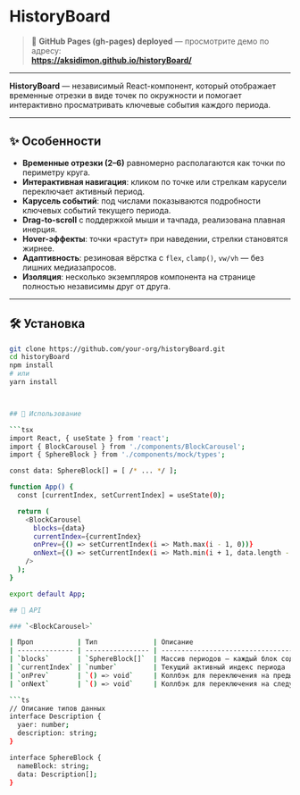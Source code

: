 # HistoryBoard

> 🚀 **GitHub Pages (gh-pages) deployed** — просмотрите демо по адресу:  
> **https://aksidimon.github.io/historyBoard/**

---
**HistoryBoard** — независимый React-компонент, который отображает временные отрезки в виде точек по окружности и помогает интерактивно просматривать ключевые события каждого периода.

---


## ✨ Особенности

- **Временные отрезки (2–6)** равномерно располагаются как точки по периметру круга.  
- **Интерактивная навигация**: кликом по точке или стрелкам карусели переключает активный период.  
- **Карусель событий**: под числами показываются подробности ключевых событий текущего периода.  
- **Drag-to-scroll** с поддержкой мыши и тачпада, реализована плавная инерция.  
- **Hover-эффекты**: точки «растут» при наведении, стрелки становятся жирнее.  
- **Адаптивность**: резиновая вёрстка с `flex`, `clamp()`, `vw/vh` — без лишних медиазапросов.  
- **Изоляция**: несколько экземпляров компонента на странице полностью независимы друг от друга.

---

## 🛠️ Установка

```bash
git clone https://github.com/your-org/historyBoard.git
cd historyBoard
npm install
# или
yarn install



## 🚀 Использование

```tsx
import React, { useState } from 'react';
import { BlockCarousel } from './components/BlockCarousel';
import { SphereBlock } from './components/mock/types';

const data: SphereBlock[] = [ /* ... */ ];

function App() {
  const [currentIndex, setCurrentIndex] = useState(0);

  return (
    <BlockCarousel
      blocks={data}
      currentIndex={currentIndex}
      onPrev={() => setCurrentIndex(i => Math.max(i - 1, 0))}
      onNext={() => setCurrentIndex(i => Math.min(i + 1, data.length - 1))}
    />
  );
}

export default App;

## 📑 API

### `<BlockCarousel>`

| Проп           | Тип              | Описание                                          |
| -------------- | ---------------- | ------------------------------------------------- |
| `blocks`       | `SphereBlock[]`  | Массив периодов — каждый блок содержит `nameBlock` и массив `data` с событиями |
| `currentIndex` | `number`         | Текущий активный индекс периода                   |
| `onPrev`       | `() => void`     | Коллбэк для переключения на предыдущий период     |
| `onNext`       | `() => void`     | Коллбэк для переключения на следующий период      |

```ts
// Описание типов данных
interface Description {
  yaer: number;
  description: string;
}

interface SphereBlock {
  nameBlock: string;
  data: Description[];
}
